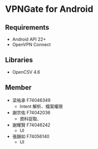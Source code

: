 # VPNGate for Android

## Requirements
- Android API 22+
- OpenVPN Connect

## Libraries
- OpenCSV 4.6

## Member
- 梁祐承 F74046349
  - Intent 解析、檔案權限
- 謝宗佑 F74042036
  - 資料捉取、
- 謝耀賢 F74046242
  - UI
- 張韻如 F74056140
  - UI
